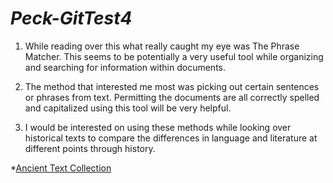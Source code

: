# *Peck-GitTest4*

1. While reading over this what really caught my eye was The Phrase Matcher. This seems to be potentially a very useful tool while organizing and searching for information within documents. 

2. The method that interested me most was picking out certain sentences or phrases from text. Permitting the documents are all correctly spelled and capitalized using this tool will be very helpful.

3. I would be interested on using these methods while looking over historical texts to compare the differences in language and literature at different points through history.

*[Ancient Text Collection](https://joyofmuseums.com/ancient-manuscripts-and-historically-influential-books/)
[^1]: this is a footnote